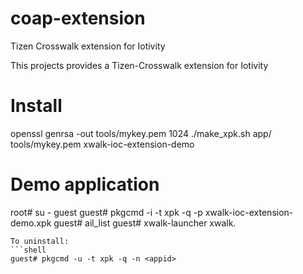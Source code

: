 # coap-extension
Tizen Crosswalk extension for Iotivity

This projects provides a Tizen-Crosswalk extension for Iotivity


# Install
openssl genrsa -out tools/mykey.pem 1024
./make_xpk.sh app/ tools/mykey.pem xwalk-ioc-extension-demo

# Demo application
root# su - guest
guest# pkgcmd -i -t xpk -q -p xwalk-ioc-extension-demo.xpk
guest# ail_list
guest# xwalk-launcher xwalk.<appid>
```
To uninstall:
```shell
guest# pkgcmd -u -t xpk -q -n <appid>
```


